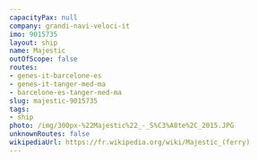 ```yaml
---
capacityPax: null
company: grandi-navi-veloci-it
imo: 9015735
layout: ship
name: Majestic
outOfScope: false
routes:
- genes-it-barcelone-es
- genes-it-tanger-med-ma
- barcelone-es-tanger-med-ma
slug: majestic-9015735
tags:
- ship
photo: /img/300px-%22Majestic%22_-_S%C3%A8te%2C_2015.JPG
unknownRoutes: false
wikipediaUrl: https://fr.wikipedia.org/wiki/Majestic_(ferry)
---
```

